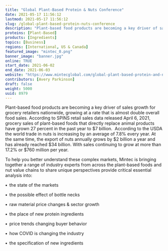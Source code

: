 ```yaml
---
title: "Global Plant-Based Protein & Nuts Conference"
date: 2021-05-17 11:56:12
lastmod: 2021-05-17 11:56:12
slug: /global-plant-based-protein-nuts-conference
description: "Plant-based food products are becoming a key driver of sales growth for grocery retailers nationwide, growing at a rate that is almost double overall food sales. According to SPINS retail sales data released April 6, 2021, grocery sales of plant-based foods that directly replace animal products have grown 27 percent in the past year to $7 billion.  According to the USDA the world trade in nuts is increasing by an average of 7.8% every year. At the same time, the export of nuts annually grows by $2 billion a year and has already reached $34 billion."
proteins: [Plant-Based]
products: [Ingredients]
topics: [Business]
regions: [International, US & Canada]
featured_image: "mintec_0.png"
banner_image: "banner.jpg"
online: TRUE
start_date: 2021-06-02
end_date: 2021-06-03
website: "https://www.mintecglobal.com/global-plant-based-protein-and-nut-conference"
contributors: [Avery Parkinson]
draft: false
weight: 5000
uuid: 8979
---
```

<p>Plant-based food products are becoming a key driver of sales growth for grocery retailers nationwide, growing at a rate that is almost double overall food sales. According to SPINS retail sales data released April 6, 2021, grocery sales of plant-based foods that directly replace animal products have grown 27 percent in the past year to $7 billion.  According to the USDA the world trade in nuts is increasing by an average of 7.8% every year. At the same time, the export of nuts annually grows by $2 billion a year and has already reached $34 billion. With sales continuing to grow at more than 17.2% or $760 million per year. </p>
<p>To help you better understand these complex markets, Mintec is bringing together a range of industry experts from across the plant-based foods and nut value chains to share unique perspectives provide critical essential analysis into:</p>
<p><strong>•  </strong>the state of the markets</p>
<p><strong>•  </strong>the possible effect of bottle necks</p>
<p><strong>•  </strong>raw material price changes & sector growth</p>
<p><strong>•  </strong>the place of new protein ingredients</p>
<p><strong>•  </strong>price trends changing buyer behavior</p>
<p><strong>•  </strong>how COVID is changing the industry</p>
<p><strong>•  </strong>the specification of new ingredients</p>
